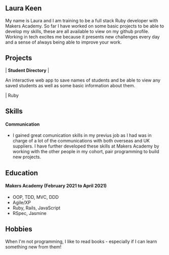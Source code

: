 ## Laura Keen

My name is Laura and I am training to be a full stack Ruby developer with Makers Academy. So far I have worked on some basic projects to be able to develop my skills, these are all available to view on my github profile. Working in tech excites me because it presents new challenges every day and a sense of always being able to improve your work.

## Projects

| **Student Directory** | 

An interactive web app to save names of students and be able to view any saved students as well as some basic information about them.

| Ruby      

## Skills

#### Communication

- I gained great comunication skills in my previus job as I had was in charge of a lot of the communications with both overseas and UK suppliers. I have further developed these skills at Makers Academy by working with the other people in my cohort, pair programming to build new projects.

## Education

#### Makers Academy (February 2021 to April 2021)

- OOP, TDD, MVC, DDD
- Agile/XP
- Ruby, Rails, JavaScript
- RSpec, Jasmine

## Hobbies

When I'm not programming, I like to read books - especially if I can learn something new from them! 

